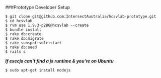 ###Prototype Developer Setup

    $ git clone git@github.com:IntersectAustralia/hcsvlab-prototype.git
    $ cd hcsvlab
    $ rvm use 1.9.3-p286@hcsvlab --create
    $ bundle install
    $ rake db:create
    $ rake db:migrate
    $ rake sunspot:solr:start
    $ rake db:seed
    $ rails s

***If execjs can't find a js runtime & you're on Ubuntu***

    $ sudo apt-get install nodejs